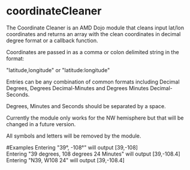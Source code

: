 # coordinateCleaner
The Coordinate Cleaner is an AMD Dojo module that cleans input lat/lon coordinates and returns an 
array with the clean coordinates in decimal degree format or a callback function.

Coordinates are passed in as a comma or colon delimited string in the format:

"latitude,longitude" or "latitude:longitude"

Entries can be any combination of common formats including Decimal Degrees, Degrees Decimal-Minutes
and Degrees Minutes Decimal-Seconds.

Degrees, Minutes and Seconds should be separated by a space.

Currently the module only works for the NW hemisphere but that will be changed in a future version.

All symbols and letters will be removed by the module.
 
#Examples
Entering "39°, -108°" will output [39,-108] <br>
Entering "39 degrees, 108 degrees 24 Minutes" will output [39,-108.4]<br>
Entering "N39, W108 24" will output [39,-108.4]
